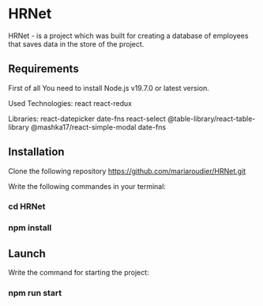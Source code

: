 
# HRNet

HRNet -  is a project which was built for creating a database of employees that saves data in the store of the project.

## Requirements
First of all You need to install Node.js v19.7.0 or latest version.

Used Technologies:
react
react-redux

Libraries:
react-datepicker
date-fns
react-select
@table-library/react-table-library
@mashka17/react-simple-modal
date-fns

## Installation
Clone the following repository https://github.com/mariaroudier/HRNet.git

Write the following commandes in your terminal:
### cd HRNet
### npm install

## Launch
Write the command for starting the project:

### npm run start



